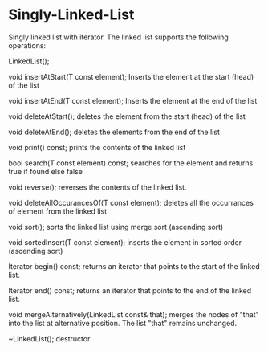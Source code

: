 # Singly-Linked-List
Singly linked list with iterator.
The linked list supports the following operations:

LinkedList();

void insertAtStart(T const element); Inserts the element at the start (head) of the list

void insertAtEnd(T const element);  Inserts the element at the end of the list

void deleteAtStart(); deletes the element from the start (head) of the list 

void deleteAtEnd(); deletes the elements from the end of the list

void print() const; prints the contents of the linked list

bool search(T const element) const; searches for the element and returns true if found else false

void reverse(); reverses the contents of the linked list.

void deleteAllOccurancesOf(T const element); deletes all the occurrances of element from the linked list

void sort(); sorts the linked list using merge sort (ascending sort)

void sortedInsert(T const element); inserts the element in sorted order (ascending sort)

Iterator begin() const; returns an iterator that points to the start of the linked list.

Iterator end() const; returns an iterator that points to the end of the linked list.

void mergeAlternatively(LinkedList<T> const& that); merges the nodes of "that" into the list at alternative position. The list "that" remains unchanged.
  
~LinkedList(); destructor
